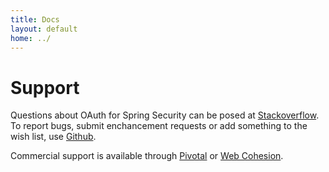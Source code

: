 ```yaml
---
title: Docs
layout: default
home: ../
---
```



# Support

Questions about OAuth for Spring Security can be posed at [Stackoverflow](http://stackoverflow.com/questions/tagged/spring-security-oauth2).
To report bugs, submit enchancement requests or add something to the wish list, use [Github](https://github.com/spring-projects/spring-security-oauth/issues).

Commercial support is available through [Pivotal](http://pivotal.io) or [Web Cohesion](http://www.webcohesion.com).
